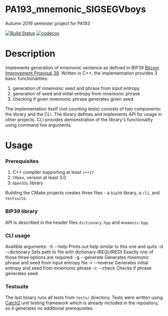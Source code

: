 # PA193_mnemonic_SIGSEGVboys
Autumn 2019 semester project for PA193

[![Build Status](https://travis-ci.org/Gariane/PA193_mnemonic_SIGSEGVboys.svg?branch=master)](https://travis-ci.org/Gariane/PA193_mnemonic_SIGSEGVboys)
[![codecov](https://codecov.io/gh/Gariane/PA193_mnemonic_SIGSEGVboys/branch/master/graph/badge.svg)](https://codecov.io/gh/Gariane/PA193_mnemonic_SIGSEGVboys)

Description
===========

Implements generation of mnemonic sentence as defined in BIP39 [Bitcoin Improvement Proposal 39]. Written in
C++, the implementation provides 3 basic functionalities:
 1. generation of mnemonic seed and phrase from input entropy
 2. generation of seed and initial entropy from mnemonic phrase
 3. checking if given mnemonic phrase generates given seed

The implementation itself (not counting tests) consists of two components: the library and the CLI. The library
defines and implements API for usage in other projects. CLI provides demonstration of the library's functionality
using command line arguments.

  [Bitcoin Improvement Proposal 39]: https://github.com/bitcoin/bips/blob/master/bip-0039.mediawiki

Usage
=====

### Prerequisites

 1. C++ compiler supporting at least `c++17`
 2. `CMake`, version at least 3.0
 3. `OpenSSL` library

Building the CMake projects creates three files - a `bip39` library, a `cli`, and
`testsuite`.

### BIP39 library

API is described in the header files `dictionary.hpp` and `mnemonic.hpp`.

### CLI usage
Availible arguments:
    -h --help                   Prints out help similar to this one and quits
    -d --dictionary             Sets path to file with dictionary (REQUIRED)
    Exactly one of those three options are required:
    -g --generate <entropy>     Generates mnemonic phrase and seed from input entropy file
    -r --reverse <phrase>       Generates initial entropy and seed from mnemonic phrase
    -c --check <phrase> <seed>  Checks if phrase generates seed

### Testsuite
The last binary runs all tests from `tests/` directory. Tests were written using
[Catch2] unit testing framework which is already included in the repository, so it
generates no additional prerequisites.

  [Catch2]: https://github.com/catchorg/Catch2
